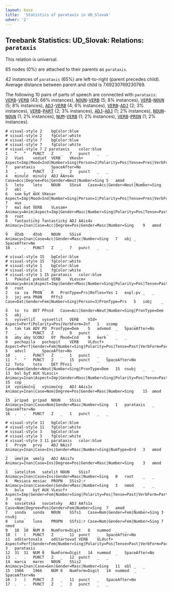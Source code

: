 ```yaml
---
layout: base
title:  'Statistics of parataxis in UD_Slovak'
udver: '2'
---
```


## Treebank Statistics: UD_Slovak: Relations: `parataxis`

This relation is universal.

65 nodes (0%) are attached to their parents as `parataxis`.

42 instances of `parataxis` (65%) are left-to-right (parent precedes child).
Average distance between parent and child is 7.69230769230769.

The following 10 pairs of parts of speech are connected with `parataxis`: <tt><a href="sk-pos-VERB.html">VERB</a></tt>-<tt><a href="sk-pos-VERB.html">VERB</a></tt> (43; 66% instances), <tt><a href="sk-pos-NOUN.html">NOUN</a></tt>-<tt><a href="sk-pos-VERB.html">VERB</a></tt> (5; 8% instances), <tt><a href="sk-pos-VERB.html">VERB</a></tt>-<tt><a href="sk-pos-NOUN.html">NOUN</a></tt> (5; 8% instances), <tt><a href="sk-pos-ADJ.html">ADJ</a></tt>-<tt><a href="sk-pos-VERB.html">VERB</a></tt> (4; 6% instances), <tt><a href="sk-pos-VERB.html">VERB</a></tt>-<tt><a href="sk-pos-ADJ.html">ADJ</a></tt> (2; 3% instances), <tt><a href="sk-pos-VERB.html">VERB</a></tt>-<tt><a href="sk-pos-PART.html">PART</a></tt> (2; 3% instances), <tt><a href="sk-pos-ADJ.html">ADJ</a></tt>-<tt><a href="sk-pos-ADJ.html">ADJ</a></tt> (1; 2% instances), <tt><a href="sk-pos-NOUN.html">NOUN</a></tt>-<tt><a href="sk-pos-NOUN.html">NOUN</a></tt> (1; 2% instances), <tt><a href="sk-pos-NUM.html">NUM</a></tt>-<tt><a href="sk-pos-VERB.html">VERB</a></tt> (1; 2% instances), <tt><a href="sk-pos-VERB.html">VERB</a></tt>-<tt><a href="sk-pos-PRON.html">PRON</a></tt> (1; 2% instances).


~~~ conllu
# visual-style 2	bgColor:blue
# visual-style 2	fgColor:white
# visual-style 7	bgColor:blue
# visual-style 7	fgColor:white
# visual-style 7 2 parataxis	color:blue
1	“	“	PUNCT	Z	_	7	punct	_	_
2	Vieš	vedieť	VERB	VKesb+	Aspect=Imp|Mood=Ind|Number=Sing|Person=2|Polarity=Pos|Tense=Pres|VerbForm=Fin	7	parataxis	_	SpaceAfter=No
3	,	,	PUNCT	Z	_	2	punct	_	_
4	minulé	minulý	ADJ	AAns4x	Case=Acc|Degree=Pos|Gender=Neut|Number=Sing	5	amod	_	_
5	leto	leto	NOUN	SSns4	Case=Acc|Gender=Neut|Number=Sing	7	obl	_	_
6	som	byť	AUX	VKesa+	Aspect=Imp|Mood=Ind|Number=Sing|Person=1|Polarity=Pos|Tense=Pres|VerbForm=Fin	7	aux	_	_
7	mal	mať	VERB	VLesam+	Animacy=Anim|Aspect=Imp|Gender=Masc|Number=Sing|Polarity=Pos|Tense=Past|VerbForm=Part	0	root	_	_
8	fantastický	fantastický	ADJ	AAis4x	Animacy=Inan|Case=Acc|Degree=Pos|Gender=Masc|Number=Sing	9	amod	_	_
9	džob	džob	NOUN	SSis4	Animacy=Inan|Case=Acc|Gender=Masc|Number=Sing	7	obj	_	SpaceAfter=No
10	.	.	PUNCT	Z	_	7	punct	_	_

~~~


~~~ conllu
# visual-style 15	bgColor:blue
# visual-style 15	fgColor:white
# visual-style 1	bgColor:blue
# visual-style 1	fgColor:white
# visual-style 1 15 parataxis	color:blue
1	Pokúšal	pokúšať	VERB	VLescm+	Animacy=Anim|Aspect=Imp|Gender=Masc|Number=Sing|Polarity=Pos|Tense=Past|VerbForm=Part	0	root	_	_
2	sa	sa	PRON	R	PronType=Prs|Reflex=Yes	1	expl:pv	_	_
3	jej	ona	PRON	PFfs3	Case=Dat|Gender=Fem|Number=Sing|Person=3|PronType=Prs	5	iobj	_	_
4	to	to	DET	PFns4	Case=Acc|Gender=Neut|Number=Sing|PronType=Dem	5	obj	_	_
5	vysvetliť	vysvetliť	VERB	VId+	Aspect=Perf|Polarity=Pos|VerbForm=Inf	1	xcomp	_	_
6	tak	tak	ADV	PD	PronType=Dem	5	advmod	_	SpaceAfter=No
7	,	,	PUNCT	Z	_	9	punct	_	_
8	aby	aby	SCONJ	OY	Mood=Cnd	9	mark	_	_
9	pochopila	pochopiť	VERB	VLdscf+	Aspect=Perf|Gender=Fem|Number=Sing|Polarity=Pos|Tense=Past|VerbForm=Part	5	advcl	_	SpaceAfter=No
10	.	.	PUNCT	Z	_	1	punct	_	_
11	"	"	PUNCT	Z	_	15	punct	_	SpaceAfter=No
12	Toto	toto	DET	PFns1	Case=Nom|Gender=Neut|Number=Sing|PronType=Dem	15	nsubj	_	_
13	bol	byť	AUX	VLesci+	Animacy=Inan|Aspect=Imp|Gender=Masc|Number=Sing|Polarity=Pos|Tense=Past|VerbForm=Part	15	cop	_	_
14	výnimočný	výnimočný	ADJ	AAis1x	Animacy=Inan|Case=Nom|Degree=Pos|Gender=Masc|Number=Sing	15	amod	_	_
15	prípad	prípad	NOUN	SSis1	Animacy=Inan|Case=Nom|Gender=Masc|Number=Sing	1	parataxis	_	SpaceAfter=No
16	.	.	PUNCT	Z	_	1	punct	_	_

~~~


~~~ conllu
# visual-style 11	bgColor:blue
# visual-style 11	fgColor:white
# visual-style 3	bgColor:blue
# visual-style 3	fgColor:white
# visual-style 3 11 parataxis	color:blue
1	Prvým	prvý	ADJ	NAis7	Animacy=Inan|Case=Ins|Gender=Masc|Number=Sing|NumType=Ord	3	amod	_	_
2	umelým	umelý	ADJ	AAis7x	Animacy=Inan|Case=Ins|Degree=Pos|Gender=Masc|Number=Sing	3	amod	_	_
3	satelitom	satelit	NOUN	SSis7	Animacy=Inan|Case=Ins|Gender=Masc|Number=Sing	0	root	_	_
4	Mesiaca	mesiac	PROPN	SSis2:r	Animacy=Inan|Case=Gen|Gender=Masc|Number=Sing	3	nmod	_	_
5	bola	byť	AUX	VLescf+	Aspect=Imp|Gender=Fem|Number=Sing|Polarity=Pos|Tense=Past|VerbForm=Part	3	cop	_	_
6	sovietska	sovietsky	ADJ	AAfs1x	Case=Nom|Degree=Pos|Gender=Fem|Number=Sing	7	amod	_	_
7	sonda	sonda	NOUN	SSfs1	Case=Nom|Gender=Fem|Number=Sing	3	nsubj	_	_
8	Luna	luna	PROPN	SSfs1:r	Case=Nom|Gender=Fem|Number=Sing	7	nmod	_	_
9	10	10	NUM	0	NumForm=Digit	8	nummod	_	_
10	(	(	PUNCT	Z	_	11	punct	_	SpaceAfter=No
11	odštartovala	odštartovať	VERB	VLdscf+	Aspect=Perf|Gender=Fem|Number=Sing|Polarity=Pos|Tense=Past|VerbForm=Part	3	parataxis	_	_
12	31	31	NUM	0	NumForm=Digit	14	nummod	_	SpaceAfter=No
13	.	.	PUNCT	Z	_	12	punct	_	_
14	marca	marec	NOUN	SSis2	Animacy=Inan|Case=Gen|Gender=Masc|Number=Sing	11	obl	_	_
15	1966	1966	NUM	0	NumForm=Digit	14	nummod	_	SpaceAfter=No
16	)	)	PUNCT	Z	_	11	punct	_	SpaceAfter=No
17	.	.	PUNCT	Z	_	3	punct	_	_

~~~


